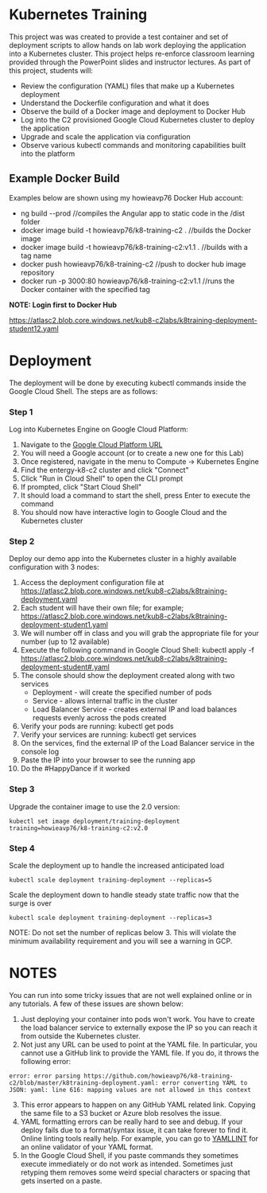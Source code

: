# Kubernetes Training

This project was was created to provide a test container and set of deployment scripts to allow hands on lab work deploying the application into a Kubernetes cluster.  This project helps re-enforce classroom learning provided through the PowerPoint slides and instructor lectures.  As part of this project, students will:

- Review the configuration (YAML) files that make up a Kubernetes deployment
- Understand the Dockerfile configuration and what it does
- Observe the build of a Docker image and deployment to Docker Hub
- Log into the C2 provisioned Google Cloud Kubernetes cluster to deploy the application
- Upgrade and scale the application via configuration
- Observe various kubectl commands and monitoring capabilities built into the platform

## Example Docker Build

Examples below are shown using my howieavp76 Docker Hub account:

- ng build --prod //compiles the Angular app to static code in the /dist folder
- docker image build -t howieavp76/k8-training-c2 . //builds the Docker image
- docker image build -t howieavp76/k8-training-c2:v1.1 . //builds with a tag name
- docker push howieavp76/k8-training-c2 //push to docker hub image repository
- docker run -p 3000:80 howieavp76/k8-training-c2:v1.1 //runs the Docker container with the specified tag

**NOTE: Login first to Docker Hub**

https://atlasc2.blob.core.windows.net/kub8-c2labs/k8training-deployment-student12.yaml

# Deployment

The deployment will be done by executing kubectl commands inside the Google Cloud Shell.  The steps are as follows:

### Step 1
 
Log into Kubernetes Engine on Google Cloud Platform:
 
1) Navigate to the [Google Cloud Platform URL](https://console.cloud.google.com)
2) You will need a Google account (or to create a new one for this Lab)
3) Once registered, navigate in the menu to Compute -> Kubernetes Engine
4) Find the entergy-k8-c2 cluster and click "Connect"
5) Click "Run in Cloud Shell" to open the CLI prompt
6) If prompted, click "Start Cloud Shell"
7) It should load a command to start the shell, press Enter to execute the command
8) You should now have interactive login to Google Cloud and the Kubernetes cluster

### Step 2

Deploy our demo app into the Kubernetes cluster in a highly available configuration with 3 nodes:

1) Access the deployment configuration file at https://atlasc2.blob.core.windows.net/kub8-c2labs/k8training-deployment.yaml
2) Each student will have their own file; for example; https://atlasc2.blob.core.windows.net/kub8-c2labs/k8training-deployment-student1.yaml
3) We will number off in class and you will grab the appropriate file for your number (up to 12 available)
4) Execute the following command in Google Cloud Shell: kubectl apply -f https://atlasc2.blob.core.windows.net/kub8-c2labs/k8training-deployment-student#.yaml
5) The console should show the deployment created along with two services
    - Deployment - will create the specified number of pods
    - Service - allows internal traffic in the cluster
    - Load Balancer Service - creates external IP and load balances requests evenly across the pods created
6) Verify your pods are running: kubectl get pods
7) Verify your services are running: kubectl get services
8) On the services, find the external IP of the Load Balancer service in the console log
9) Paste the IP into your browser to see the running app
10) Do the #HappyDance if it worked

### Step 3

Upgrade the container image to use the 2.0 version:

`
kubectl set image deployment/training-deployment training=howieavp76/k8-training-c2:v2.0
`

### Step 4

Scale the deployment up to handle the increased anticipated load

`
kubectl scale deployment training-deployment --replicas=5
`

Scale the deployment down to handle steady state traffic now that the surge is over

`
kubectl scale deployment training-deployment --replicas=3
`

NOTE: Do not set the number of replicas below 3.  This will violate the minimum availability requirement and you will see a warning in GCP.

# NOTES

You can run into some tricky issues that are not well explained online or in any tutorials.  A few of these issues are shown below:

1) Just deploying your container into pods won't work.  You have to create the load balancer service to externally expose the IP so you can reach it from outside the Kubernetes cluster.
2) Not just any URL can be used to point at the YAML file.  In particular, you cannot use a GitHub link to provide the YAML file.  If you do, it throws the following error:

` error: error parsing https://github.com/howieavp76/k8-training-c2/blob/master/k8training-deployment.yaml: error converting YAML to JSON: yaml: line 616: mapping values are not allowed in this context `

3) This error appears to happen on any GitHub YAML related link.  Copying the same file to a S3 bucket or Azure blob resolves the issue.
4) YAML formatting errors can be really hard to see and debug.  If your deploy fails due to a format/syntax issue, it can take forever to find it.  Online linting tools really help.  For example, you can go to [YAMLLINT](http:www.yamllint.com) for an online validator of your YAML format.
5) In the Google Cloud Shell, if you paste commands they sometimes execute immediately or do not work as intended.  Sometimes just retyping them removes some weird special characters or spacing that gets inserted on a paste.
